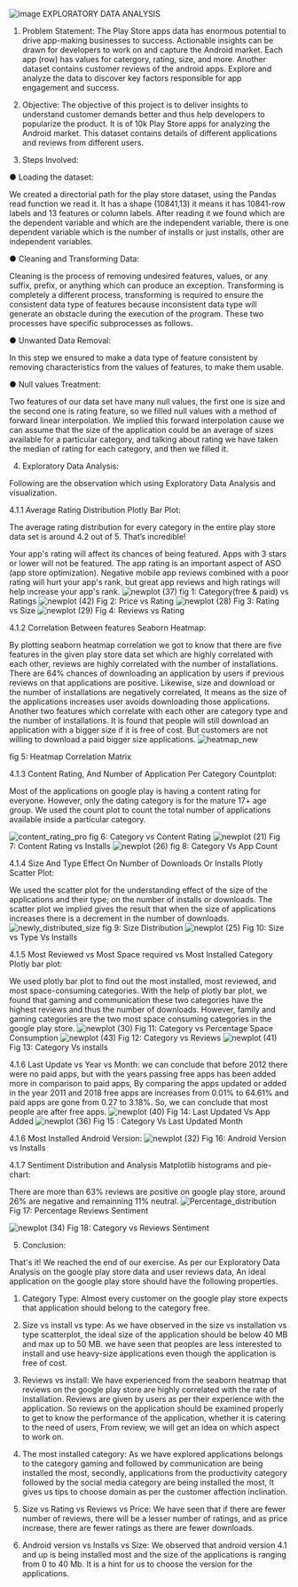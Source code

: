 

                                                        

![image](https://user-images.githubusercontent.com/75175373/132440114-0fc6e17a-d074-40a8-a533-8b211c89fe82.png)
EXPLORATORY DATA ANALYSIS








1. Problem Statement: 
The Play Store apps data has enormous potential to drive app-making businesses to success. Actionable insights can be drawn for developers to work on and capture the Android market.
Each app (row) has values for catergory, rating, size, and more. Another dataset contains customer reviews of the android apps.
Explore and analyze the data to discover key factors responsible for app engagement and success.

2. Objective: 
The objective of this project is to deliver insights to understand customer demands better and thus help developers to popularize the product. It is of 10k Play Store apps for analyzing the Android market. This dataset contains details of different applications and reviews from different users.

3. Steps Involved:

 ●	Loading the dataset: 
 
 
 
 We created a directorial path for the play store dataset, using the Pandas read function we read it. It has a shape (10841,13) it means it has 10841-row labels and 13 features or   column labels.
 After reading it we found which are the dependent variable and which are the independent variable, there is one dependent variable which is the number of installs or just         installs, other are independent variables. 

 ●	Cleaning and Transforming Data:
 
 
 
Cleaning is the process of removing undesired features, values, or any suffix, prefix, or anything which can produce an exception. 
Transforming is completely a different process, transforming is required to ensure the consistent data type of features because inconsistent data type will generate an obstacle during the execution of the program. 
These two processes have specific subprocesses as follows.

●	Unwanted Data Removal:


In this step we ensured to make a data type of feature consistent by removing characteristics from the values of features, to make them usable.


●	Null values Treatment:


Two features of our data set have many null values, the first one is size and the second one is rating feature, so we filled null values with a method of forward linear interpolation. We implied this forward interpolation cause we can assume that the size of the application could be an average of sizes available for a particular category, and talking about rating we have taken the median of rating for each category, and then we filled it.


4. Exploratory Data Analysis:


Following are the observation which using Exploratory Data Analysis and visualization.

4.1.1 Average Rating Distribution Plotly Bar Plot: 


The average rating distribution for every category in the entire play store data set is around 4.2 out of 5. That’s incredible!

Your app's rating will affect its chances of being featured. Apps with 3 stars or lower will not be featured. The app rating is an important aspect of ASO (app store optimization). Negative mobile app reviews combined with a poor rating will hurt your app's rank, but great app reviews and high ratings will help increase your app's rank.
![newplot (37)](https://user-images.githubusercontent.com/75175373/132113138-8a758fcc-8b38-4926-85cf-612bdcc46b12.png) fig 1: Category(free & paid) vs Ratings
![newplot (42)](https://user-images.githubusercontent.com/75175373/132113584-a6900e80-03a4-4b8c-9f33-3e867781bfdd.png)
Fig 2: Price vs Rating
![newplot (28)](https://user-images.githubusercontent.com/75175373/132113592-9f03a34f-3c78-432d-9887-26981a9c99fb.png)
Fig 3: Rating vs Size
![newplot (29)](https://user-images.githubusercontent.com/75175373/132113599-2ae9380a-15b5-463a-8b12-03a7ad8aa2e1.png)
Fig 4: Reviews vs Rating
                                     



4.1.2 Correlation Between features Seaborn Heatmap:


By plotting seaborn heatmap correlation we got to know that there are five features in the given play store data set which are highly correlated with each other, reviews are highly correlated with the number of installations. There are 64% chances of downloading an application by users if previous reviews on that applications are positive.
Likewise, size and download or the number of installations are negatively correlated, It means as the size of the applications increases user avoids downloading those applications.
 Another two features which correlate with each other are category type and the number of installations. It is found that people will still download an application with a bigger size if it is free of cost. But customers are not willing to download a paid bigger size applications.
 ![heatmap_new](https://user-images.githubusercontent.com/75175373/132113149-71f8b0df-c948-4796-a8d5-0cc407a2931d.png)
 
fig 5: Heatmap Correlation Matrix


4.1.3 Content Rating, And Number of Application Per Category Countplot:


Most of the applications on google play is having a content rating for everyone. However, only the dating category is for the mature 17+ age group.
We used the count plot to count the total number of applications available inside a particular category.

![content_rating_pro](https://user-images.githubusercontent.com/75175373/132113160-ec6d0109-f444-49c7-9e32-61a46ec19eda.png) fig 6: Category vs Content Rating
![newplot (21)](https://user-images.githubusercontent.com/75175373/132113618-418707a4-f57f-4043-bcc2-284b9d4a680f.png)
Fig 7: Content Rating vs Installs
![newplot (26)](https://user-images.githubusercontent.com/75175373/132113176-e22c78ef-3fa1-4ee6-94dd-8350e427482b.png) fig 8: Category Vs App Count


4.1.4 Size And Type Effect On Number of Downloads Or Installs Plotly Scatter Plot: 


We used the scatter plot for the understanding effect of the size of the applications and their type; on the number of installs or downloads. 
The scatter plot we implied gives the result that when the size of applications increases there is a decrement in the number of downloads.
![newly_distributed_size](https://user-images.githubusercontent.com/75175373/132113270-2e8eac6e-0096-4748-8fc6-ba8425313c81.png) fig 9: Size Distribution
![newplot (25)](https://user-images.githubusercontent.com/75175373/132113178-8780d8c5-1c84-4fd6-b0da-c479fa7e88b0.png) Fig 10: Size vs Type Vs Installs


4.1.5 Most Reviewed vs Most Space required vs Most Installed Category Plotly bar plot:


We used plotly bar plot to find out the most installed, most reviewed, and most space-consuming categories.
With the help of plotly bar plot, we found that gaming and communication these two categories have the highest reviews and thus the number of downloads. However, family and gaming categories are the two most space consuming categories in the google play store.
![newplot (30)](https://user-images.githubusercontent.com/75175373/132113497-b39c3e0b-65a3-497b-85a5-83af93d9bb36.png)
Fig 11: Category vs Percentage Space Consumption
![newplot (43)](https://user-images.githubusercontent.com/75175373/132113539-0295f9ee-2eaa-4169-a45b-f6f56760331b.png)
Fig 12: Category vs Reviews
![newplot (41)](https://user-images.githubusercontent.com/75175373/132113189-ef22f438-b35c-4d91-8524-acb4e4973910.png) Fig 13: Category Vs installs



4.1.6 Last Update vs Year vs Month:
we can conclude that before 2012 there were no paid apps, but with the years passing free apps has been added more in comparison to paid apps, By comparing the apps updated or added in the year 2011 and 2018 free apps are increases from 0.01% to 64.61% and paid apps are gone from 0.27 to 3.18%. So, we can conclude that most people are after free apps.
![newplot (40)](https://user-images.githubusercontent.com/75175373/132113195-d89029a6-6868-49ba-b9d9-580dfe895ac9.png) Fig 14: Last Updated Vs App Added
![newplot (36)](https://user-images.githubusercontent.com/75175373/132113449-183bd241-a207-477c-b71b-d055ca989bbb.png)
Fig 15 : Category Vs Last Updated Month

4.1.6 Most Installed Android Version:
![newplot (32)](https://user-images.githubusercontent.com/75175373/132113751-484abdfc-1a3e-4bdd-9ce1-05ab887af5ae.png)
Fig 16: Android Version vs Installs


4.1.7 Sentiment Distribution and Analysis Matplotlib histograms and pie-chart:


There are more than 63% reviews are positive on google play store, around 26% are negative and remainning 11% neutral.
![Percentage_distribution](https://user-images.githubusercontent.com/75175373/132113241-49335985-f4b7-436c-a47b-5441867cecb0.png) 
Fig 17: Percentage Reviews Sentiment

![newplot (34)](https://user-images.githubusercontent.com/75175373/132113468-e0a5ab93-470c-40d9-b437-ded96712b122.png)
Fig 18: Category vs Reviews Sentiment





5. Conclusion:


That's it! We reached the end of our exercise. As per our Exploratory Data Analysis on the google play store data and user reviews data, An ideal application on the google play store should have the following properties.


1. Category Type: Almost every customer on the google play store expects that application should belong to the category free.


2. Size vs install vs type: As we have observed in the size vs installation vs type scatterplot, the ideal size of the application should be below 40 MB and max up to 50 MB. we have seen that peoples are less interested to install and use heavy-size applications even though the application is free of cost.


3. Reviews vs install: We have experienced from the seaborn heatmap that reviews on the google play store are highly correlated with the rate of installation. Reviews are given by users as per their experience with the application. So reviews on the application should be examined properly to get to know the performance of the application, whether it is catering to the need of users, From review, we will get an idea on which aspect to work on.


4. The most installed category: As we have explored applications belongs to the category gaming and followed by communication are being installed the most, secondly, applications from the productivity category followed by the social media category are being installed the most, It gives us tips to choose domain as per the customer affection inclination.

5. Size vs Rating vs Reviews vs Price: We have seen that if there are fewer number of reviews, there will be a lesser number of ratings, and as price increase, there are fewer ratings as there are fewer downloads.


6. Android version vs Installs vs Size: We observed that android version 4.1 and up is being installed most and the size of the applications is ranging from 0 to 40 Mb. It is a hint for us to choose the version for the applications.











































































































